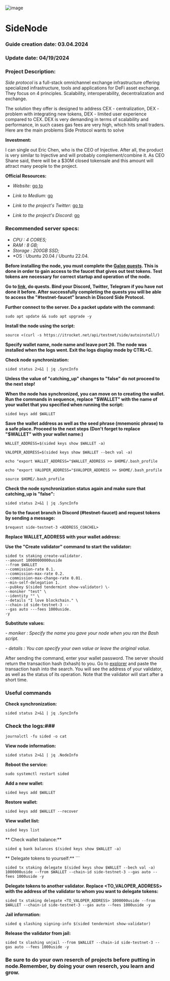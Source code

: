 ![image](https://github.com/Mozgiii9/SideNode/assets/74683169/4344c896-230f-40a9-9028-1c3e2c99e897)

# SideNode

### Guide creation date: 03.04.2024

### Update date: 04/19/2024

### Project Description:

*Side protocol* is a full-stack omnichannel exchange infrastructure offering specialized infrastructure, tools and applications for DeFi asset exchange. They focus on 4 principles. Scalability, interoperability, decentralization and exchange.

The solution they offer is designed to address CEX - centralization, DEX - problem with integrating new tokens, DEX - limited user experience compared to CEX. DEX is very demanding in terms of scalability and performance, in such cases gas fees are very high, which hits small traders. Here are the main problems Side Protocol wants to solve

**Investment:**

I can single out Eric Chen, who is the CEO of Injective. After all, the product is very similar to Injective and will probably complement/combine it. As CEO Shane said, there will be a $30M closed tokensale and this amount will attract many people to the project.

**Official Resources:**

- *Website:* [go to](https://side.one/)

- *Link to Medium:* [go](https://medium.com/@SideProtocol)

- *Link to the project's Twitter:* [go to](http://x.com/sideprotocol)

- *Link to the project's Discord:* [go](https://discord.gg/sideprotocol)

### Recommended server specs: 

- *CPU : 4 CORES;*
- *RAM : 8 GB;*
- *Storage : 200GB SSD;*
- *OS : Ubuntu 20.04 / Ubuntu 22.04.

**Before installing the node, you must complete the [Galxe quests](https://galxe.com/sideprotocol/campaign/GCraxUn3Fj). This is done in order to gain access to the faucet that gives out test tokens. Test tokens are necessary for correct startup and operation of the node.**

**Go to [link](https://galxe.com/sideprotocol/campaign/GCraxUn3Fj), do quests. Bind your Discord, Twitter, Telegram if you have not done it before. After successfully completing the quests you will be able to access the "#testnet-faucet" branch in Discord Side Protocol.**

**Further connect to the server. Do a packet update with the command:**

```
sudo apt update && sudo apt upgrade -y
```

**Install the node using the script:**

```
source <(curl -s https://itrocket.net/api/testnet/side/autoinstall/)
```

**Specify wallet name, node name and leave port 26. The node was installed when the logs went. Exit the logs display mode by CTRL+C.**

**Check node synchronization:**

```
sided status 2>&1 | jq .SyncInfo
```

**Unless the value of "catching_up" changes to "false" do not proceed to the next step!**

**When the node has synchronized, you can move on to creating the wallet. Run the commands in sequence, replace "$WALLET" with the name of your wallet that you specified when running the script:**

```
sided keys add $WALLET
```
**Save the wallet address as well as the seed phrase (mnemonic phrase) to a safe place. Proceed to the next steps (Don't forget to replace "$WALLET" with your wallet name:)**

```
WALLET_ADDRESS=$(sided keys show $WALLET -a)
```

```
VALOPER_ADDRESS=$(sided keys show $WALLET --bech val -a)
```

```
echo "export WALLET_ADDRESS="$WALLET_ADDRESS >> $HOME/.bash_profile
```

```
echo "export VALOPER_ADDRESS="$VALOPER_ADDRESS >> $HOME/.bash_profile
```

```
source $HOME/.bash_profile
```

**Check the node synchronization status again and make sure that catching_up is "false":**

```
sided status 2>&1 | jq .SyncInfo
```

**Go to the faucet branch in Discord (#testnet-faucet) and request tokens by sending a message:**


```
$request side-testnet-3 <ADDRESS_COACHEL>
```


**Replace WALLET_ADDRESS with your wallet address:**

**Use the "Create validator" command to start the validator:**


```
sided tx staking create-validator.
--amount 10000000000uside
--from $WALLET
--commission-rate 0.1.
--commission-max-rate 0.2.
--commission-max-change-rate 0.01.
--min-self-delegation 1.
--pubkey $(sided tendermint show-validator) \-
--moniker "test" \
--identity "" \
--details "I love blockchain." \
--chain-id side-testnet-3 --
--gas auto ---fees 1000uside.
-y
```

**Substitute values:**

*- moniker : Specify the name you gave your node when you ran the Bash script.*

*- details : You can specify your own value or leave the original value.*

After sending the command, enter your wallet password. The server should return the transaction hash (txhash) to you. Go to [explorer](https://testnet.itrocket.net/side/staking) and paste the transaction hash into the search. You will see the address of your validator, as well as the status of its operation. Note that the validator will start after a short time.

### Useful commands

**Check synchronization:**

```
sided status 2>&1 | jq .SyncInfo
```

### Check the logs:###

```
journalctl -fu sided -o cat
```

**View node information:**

```
sided status 2>&1 | jq .NodeInfo
```

**Reboot the service:** 
```
sudo systemctl restart sided
```

**Add a new wallet:**

```
sided keys add $WALLET
```

**Restore wallet:**

```
sided keys add $WALLET --recover
```

**View wallet list:**

```
sided keys list
```

** Check wallet balance:** 

```
sided q bank balances $(sided keys show $WALLET -a)
```

** Delegate tokens to yourself:** ```

```
sided tx staking delegate $(sided keys show $WALLET --bech val -a) 1000000uside --from $WALLET --chain-id side-testnet-3 --gas auto --fees 1000uside -y
```

**Delegate tokens to another validator. Replace <TO_VALOPER_ADDRESS> with the address of the validator to whom you want to delegate tokens:**

```
sided tx staking delegate <TO_VALOPER_ADDRESS> 1000000uside --from $WALLET --chain-id side-testnet-3 --gas auto --fees 1000uside -y
```
**Jail information:**

```
sided q slashing signing-info $(sided tendermint show-validator)
```

**Release the validator from jail:** 
```
sided tx slashing unjail --from $WALLET --chain-id side-testnet-3 --gas auto --fees 1000uside -y
```

### Be sure to do your own reserch of projects before putting in node.Remember, by doing your own reserch, you learn and grow.
